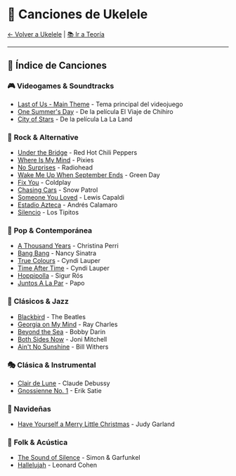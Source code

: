 # 🎼 Canciones de Ukelele

[← Volver a Ukelele](../README.md) | [📚 Ir a Teoría](../teoria.md)

---

## 🎵 **Índice de Canciones**

### 🎮 **Videogames & Soundtracks**
- [Last of Us - Main Theme](./Last_of_Us_TAB.pdf) - Tema principal del videojuego
- [One Summer's Day](./One_Summer's_Day_TAB.pdf) - De la película El Viaje de Chihiro
- [City of Stars](./City_of_Stars.pdf) - De la película La La Land

### 🎸 **Rock & Alternative**
- [Under the Bridge](./Under_the_Bridge_TAB.pdf) - Red Hot Chili Peppers
- [Where Is My Mind](./Where_Is_My_Mind_TAB.pdf) - Pixies
- [No Surprises](./No_Surprises_TAB.pdf) - Radiohead
- [Wake Me Up When September Ends](./Wake_Me_Up_When_September_Ends_TAB.pdf) - Green Day
- [Fix You](./Fix_You_TAB.pdf) - Coldplay
- [Chasing Cars](./Chasing_Cars_TAB.pdf) - Snow Patrol
- [Someone You Loved](./Someone_You_Loved_TAB.pdf) - Lewis Capaldi
- [Estadio Azteca](./Estadio_Azteca_TAB.pdf) - Andrés Calamaro
- [Silencio](./Silencio_TAB.pdf) - Los Tipitos

### 🎵 **Pop & Contemporánea**
- [A Thousand Years](./A_Thousand_Years_TAB.pdf) - Christina Perri
- [Bang Bang](./Bang_Bang_TAB.pdf) - Nancy Sinatra
- [True Colours](./True_Colours_TAB.pdf) - Cyndi Lauper
- [Time After Time](./Time_After_Time_TAB.pdf) - Cyndi Lauper
- [Hoppipolla](./Hoppipolla_TAB.pdf) - Sigur Rós
- [Juntos A La Par](./Juntos_A_La_Par_Papo_TAB.pdf) - Papo

### 🎼 **Clásicos & Jazz**
- [Blackbird](./Blackbird_TAB.pdf) - The Beatles
- [Georgia on My Mind](./Georgia_on_My_Mind_TAB.pdf) - Ray Charles
- [Beyond the Sea](./Beyond_the_Sea_TAB.pdf) - Bobby Darin
- [Both Sides Now](./Both_Sides_Now_TAB.pdf) - Joni Mitchell
- [Ain't No Sunshine](./Aint_no_Sunshine_TAB.pdf) - Bill Withers

### 🎭 **Clásica & Instrumental**
- [Clair de Lune](./Clair_de_Lune_TAB.pdf) - Claude Debussy
- [Gnossienne No. 1](./Gnossienne_No._1_TAB.pdf) - Erik Satie

### 🎄 **Navideñas**
- [Have Yourself a Merry Little Christmas](./Have_Yourself_a_Merry_Little_Christmas_TAB.pdf) - Judy Garland

### 🎤 **Folk & Acústica**
- [The Sound of Silence](./The_Sound_of_Silence_TAB.pdf) - Simon & Garfunkel
- [Hallelujah](./Hallelujah_TAB.pdf) - Leonard Cohen
